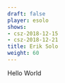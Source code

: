 ```yaml
---
draft: false
player: esolo
shows:
- csz-2018-12-15
- csz-2018-12-21
title: Erik Solo
weight: 60
---
```


Hello World
